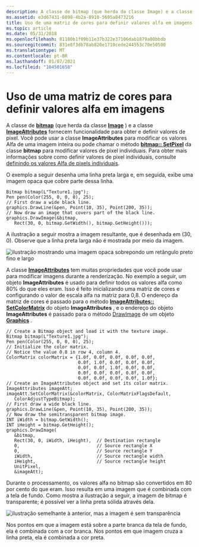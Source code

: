 ```yaml
---
description: A classe de bitmap (que herda da classe Image) e a classe ImageAttributes fornecem funcionalidade para obter e definir valores de pixel.
ms.assetid: e3d67431-6098-4b2a-8910-5695a8473216
title: Uso de uma matriz de cores para definir valores alfa em imagens
ms.topic: article
ms.date: 05/31/2018
ms.openlocfilehash: 81180b1f09b11e37b322e37106dab1879a00bbdb
ms.sourcegitcommit: 831e8f3db78ab820e1710cede244553c70e50500
ms.translationtype: MT
ms.contentlocale: pt-BR
ms.lasthandoff: 01/07/2021
ms.locfileid: "104501658"
---
```

# <a name="using-a-color-matrix-to-set-alpha-values-in-images"></a>Uso de uma matriz de cores para definir valores alfa em imagens

A classe de [**bitmap**](/windows/win32/api/gdiplusheaders/nl-gdiplusheaders-bitmap) (que herda da classe [**Image**](/windows/win32/api/gdiplusheaders/nl-gdiplusheaders-image) ) e a classe [**ImageAttributes**](/windows/win32/api/gdiplusimageattributes/nl-gdiplusimageattributes-imageattributes) fornecem funcionalidade para obter e definir valores de pixel. Você pode usar a classe **ImageAttributes** para modificar os valores Alfa de uma imagem inteira ou pode chamar o método [**bitmap:: SetPixel**](/windows/win32/api/Gdiplusheaders/nf-gdiplusheaders-bitmap-setpixel) da classe **bitmap** para modificar valores de pixel individuais. Para obter mais informações sobre como definir valores de pixel individuais, consulte [definindo os valores Alfa de pixels individuais](-gdiplus-setting-the-alpha-values-of-individual-pixels-use.md).

O exemplo a seguir desenha uma linha preta larga e, em seguida, exibe uma imagem opaca que cobre parte dessa linha.


```
Bitmap bitmap(L"Texture1.jpg");
Pen pen(Color(255, 0, 0, 0), 25);
// First draw a wide black line.
graphics.DrawLine(&pen, Point(10, 35), Point(200, 35));
// Now draw an image that covers part of the black line.
graphics.DrawImage(&bitmap,
   Rect(30, 0, bitmap.GetWidth(), bitmap.GetHeight()));
```



A ilustração a seguir mostra a imagem resultante, que é desenhada em (30, 0). Observe que a linha preta larga não é mostrada por meio da imagem.

![ilustração mostrando uma imagem opaca sobrepondo um retângulo preto fino e largo](images/image1.png)

A classe [**ImageAttributes**](/windows/win32/api/gdiplusimageattributes/nl-gdiplusimageattributes-imageattributes) tem muitas propriedades que você pode usar para modificar imagens durante a renderização. No exemplo a seguir, um objeto **ImageAttributes** é usado para definir todos os valores alfa como 80% do que eles eram. Isso é feito inicializando uma matriz de cores e configurando o valor de escala alfa na matriz para 0,8. O endereço da matriz de cores é passado para o método [**ImageAttributes:: SetColorMatrix**](/windows/win32/api/Gdiplusimageattributes/nf-gdiplusimageattributes-imageattributes-setcolormatrix) do objeto **ImageAttributes** , e o endereço do objeto **ImageAttributes** é passado para o método [DrawImage](/windows/win32/api/gdiplusgraphics/nf-gdiplusgraphics-graphics-drawimage(inimage_inconstrect_)) de um objeto [**Graphics**](/windows/win32/api/gdiplusgraphics/nl-gdiplusgraphics-graphics) .


```
// Create a Bitmap object and load it with the texture image.
Bitmap bitmap(L"Texture1.jpg");
Pen pen(Color(255, 0, 0, 0), 25);
// Initialize the color matrix.
// Notice the value 0.8 in row 4, column 4.
ColorMatrix colorMatrix = {1.0f, 0.0f, 0.0f, 0.0f, 0.0f,
                           0.0f, 1.0f, 0.0f, 0.0f, 0.0f,
                           0.0f, 0.0f, 1.0f, 0.0f, 0.0f,
                           0.0f, 0.0f, 0.0f, 0.8f, 0.0f,
                           0.0f, 0.0f, 0.0f, 0.0f, 1.0f};
// Create an ImageAttributes object and set its color matrix.
ImageAttributes imageAtt;
imageAtt.SetColorMatrix(&colorMatrix, ColorMatrixFlagsDefault,
   ColorAdjustTypeBitmap);
// First draw a wide black line.
graphics.DrawLine(&pen, Point(10, 35), Point(200, 35));
// Now draw the semitransparent bitmap image.
INT iWidth = bitmap.GetWidth();
INT iHeight = bitmap.GetHeight();
graphics.DrawImage(
   &bitmap, 
   Rect(30, 0, iWidth, iHeight),  // Destination rectangle
   0,                             // Source rectangle X 
   0,                             // Source rectangle Y
   iWidth,                        // Source rectangle width
   iHeight,                       // Source rectangle height
   UnitPixel, 
   &imageAtt);
```



Durante o processamento, os valores alfa no bitmap são convertidos em 80 por cento do que eram. Isso resulta em uma imagem que é combinada com a tela de fundo. Como mostra a ilustração a seguir, a imagem de bitmap é transparente; é possível ver a linha preta sólida através dela.

![ilustração semelhante à anterior, mas a imagem é sem transparência](images/image2.png)

Nos pontos em que a imagem está sobre a parte branca da tela de fundo, ela é combinada com a cor branca. Nos pontos em que imagem cruza a linha preta, ela é combinada a cor preta.

 

 



